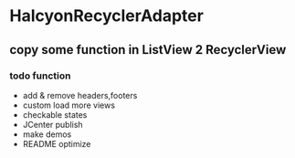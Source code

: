 # HalcyonRecyclerAdapter
copy some function in ListView 2 RecyclerView
---

### todo function

* add & remove headers,footers
* custom load more views
* checkable states
* JCenter publish
* make demos
* README optimize
